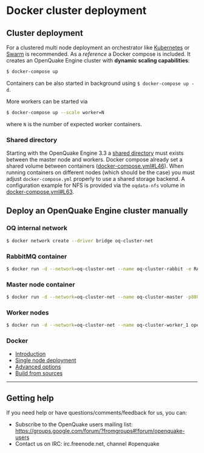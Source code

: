 # Docker cluster deployment

## Cluster deployment

For a clustered multi node deployment an orchestrator like [Kubernetes](https://kubernetes.io/) or [Swarm](https://docs.docker.com/engine/swarm/) is recommended.
As a _reference_ a Docker compose is included. It creates an OpenQuake Engine cluster with **dynamic scaling capabilities**:

```bash
$ docker-compose up
```

Containers can be also started in background using `$ docker-compose up -d`.

More workers can be started via

```bash
$ docker-compose up --scale worker=N
```
where `N` is the number of expected worker containers.

### Shared directory

Starting with the OpenQuake Engine 3.3 a [shared directory](../installing/cluster.md) must exists between the master node and workers. Docker compose already set a shared volume between containers ([docker-compose.yml#L46](../../docker/docker-compose.yml#L46)).
When running containers on different nodes (which should be the case) you must adjust `docker-compose.yml` properly to use a shared storage backend.
A configuration example for NFS is provided via the `oqdata-nfs` volume in [docker-compose.yml#L63](../../docker/docker-compose.yml#L64).

## Deploy an OpenQuake Engine cluster manually

### OQ internal network

```bash
$ docker network create --driver bridge oq-cluster-net
```

### RabbitMQ container

```bash
$ docker run -d --network=oq-cluster-net --name oq-cluster-rabbit -e RABBITMQ_DEFAULT_VHOST=openquake -e RABBITMQ_DEFAULT_USER=openquake -e RABBITMQ_DEFAULT_PASS=openquake rabbitmq:3
```

### Master node container

```bash
$ docker run -d --network=oq-cluster-net --name oq-cluster-master -p8800:8800 openquake/engine-master
```

### Worker nodes

```bash
$ docker run -d --network=oq-cluster-net --name oq-cluster-worker_1 openquake/engine-worker
```

### Docker

- [Introduction](../installing/docker.md)
- [Single node deployment](single.md)
- [Advanced options](advanced.md)
- [Build from sources](../../docker#build-openquake-docker-images)

***

## Getting help
If you need help or have questions/comments/feedback for us, you can:
  * Subscribe to the OpenQuake users mailing list: https://groups.google.com/forum/?fromgroups#!forum/openquake-users
  * Contact us on IRC: irc.freenode.net, channel #openquake
